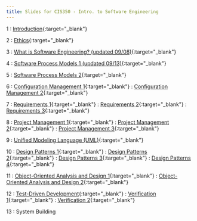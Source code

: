 ```yaml
---
title: Slides for CIS350 - Intro. to Software Engineering
---
```


1
: [Introduction](../assets/slides/CIS350-1-Introduction.pdf){:target="\_blank"}

2
: [Ethics](../assets/slides/CIS350-2-Ethics.pdf){:target="\_blank"}

3
: [What is Software Engineering? (updated 09/08)](../assets/slides/CIS350-3-What_is_SE.pdf){:target="\_blank"}

4
: [Software Process Models 1 (updated 09/13)](../assets/slides/CIS350-4-Process_Models_1.pdf){:target="\_blank"}

5
: [Software Process Models 2](../assets/slides/CIS350-5-Process_Models_2.pdf){:target="\_blank"}

6
: [Configuration Management 1](../assets/slides/CIS350-6-Configuration_Management_1.pdf){:target="\_blank"}
: [Configuration Management 2](../assets/slides/CIS350-7-Configuration_Management_2.pdf){:target="\_blank"}

7
: [Requirements 1](../assets/slides/CIS350-8-Requirements_1.pdf){:target="\_blank"}
: [Requirements 2](../assets/slides/CIS350-9-Requirements_2.pdf){:target="\_blank"}
: [Requirements 3](../assets/slides/CIS350-10-Requirements_3.pdf){:target="\_blank"}

8
: [Project Management 1](../assets/slides/CIS350-11-Project_Management_and_Planning_1.pdf){:target="\_blank"}
: [Project Management 2](../assets/slides/CIS350-12-Project_Management_and_Planning_2.pdf){:target="\_blank"}
: [Project Management 3](../assets/slides/CIS350-13-Project_Management_and_Planning_3.pdf){:target="\_blank"}

9
: [Unified Modeling Language (UML)](../assets/slides/CIS350-14-UML.pdf){:target="\_blank"}

10
: [Design Patterns 1](../assets/slides/CIS350-15-Design-Patterns-1.pdf){:target="\_blank"}
: [Design Patterns 2](../assets/slides/CIS350-16-Design-Patterns-2.pdf){:target="\_blank"}
: [Design Patterns 3](../assets/slides/CIS350-17-Design-Patterns-3.pdf){:target="\_blank"}
: [Design Patterns 4](../assets/slides/CIS350-18-Design-Patterns-4.pdf){:target="\_blank"}

11
: [Object-Oriented Analysis and Design 1](../assets/slides/CIS350-19-OOP-OOD-OOA-1.pdf){:target="\_blank"}
: [Object-Oriented Analysis and Design 2](../assets/slides/CIS350-20-OOP-OOD-OOA-2.pdf){:target="\_blank"}

12
: [Test-Driven Development](../assets/slides/CIS350-21-Test-driven-Development.pdf){:target="\_blank"}
: [Verification 1](../assets/slides/CIS350-22-Verification-1.pdf){:target="\_blank"}
: [Verification 2](../assets/slides/CIS350-23-Verification-2.pdf){:target="\_blank"}

13
: System Building
